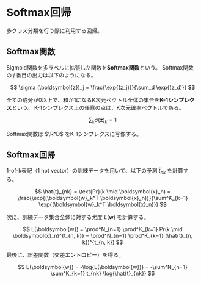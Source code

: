 # Softmax回帰

多クラス分類を行う際に利用する回帰。

## Softmax関数

Sigmoid関数を多ラベルに拡張した関数を**Softmax関数**という。
Softmax関数の $j$ 番目の出力は以下のようになる。

$$
\sigma (\boldsymbol{z})_j = \frac{\exp{(z_j)}}{\sum_d \exp{(z_d)}}
$$

全ての成分が0以上で、和が1になるK次元ベクトル全体の集合を**K-1シンプレクス**という。
K-1シンプレクス上の任意の点は、K次元確率ベクトルである。

$$
\sum_k \sigma (\boldsymbol{z})_k = 1
$$

Softmax関数は $\R^D$ をK-1シンプレクスに写像する。

## Softmax回帰

1-of-k表記（1 hot vector）の訓練データを用いて、以下の予測 $\hat{t}_{nk}$ を計算する。

$$
\hat{t}_{nk} = \text{Pr}(k \mid \boldsymbol{x}_n) = \frac{\exp{(\boldsymbol{w}_k^T \boldsymbol{x}_n)}}{\sum^K_{k=1} \exp{(\boldsymbol{w}_k^T \boldsymbol{x}_n)}}
$$

次に、訓練データ集合全体に対する尤度 $L(\boldsymbol{w})$ を計算する。

$$
L(\boldsymbol{w}) =
\prod^N_{n=1} \prod^K_{k=1} Pr(k \mid \boldsymbol{x}_n)^{t_{n, k}} =
\prod^N_{n=1} \prod^K_{k=1} (\hat{t}_{n, k})^{t_{n, k}}
$$

最後に、誤差関数（交差エントロピー）を得る。

$$
E(\boldsymbol{w}) = -\log{L(\boldsymbol{w})} = -\sum^N_{n=1} \sum^K_{k=1} t_{nk} \log{\hat{t}_{nk}}
$$


